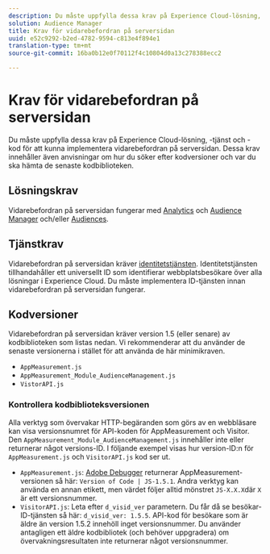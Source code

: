 ```yaml
---
description: Du måste uppfylla dessa krav på Experience Cloud-lösning, -tjänst och -kod för att kunna implementera vidarebefordran på serversidan. Dessa krav innehåller även anvisningar om hur du söker efter kodversioner och var du ska hämta de senaste kodbiblioteken.
solution: Audience Manager
title: Krav för vidarebefordran på serversidan
uuid: e52c9292-b2ed-4782-9594-c813e4f894e1
translation-type: tm+mt
source-git-commit: 16ba0b12e0f70112f4c10804d0a13c278388ecc2

---
```



# Krav för vidarebefordran på serversidan

Du måste uppfylla dessa krav på Experience Cloud-lösning, -tjänst och -kod för att kunna implementera vidarebefordran på serversidan. Dessa krav innehåller även anvisningar om hur du söker efter kodversioner och var du ska hämta de senaste kodbiblioteken.

## Lösningskrav

Vidarebefordran på serversidan fungerar med [Analytics](https://www.adobe.com/data-analytics-cloud/analytics.html) och [Audience Manager](https://www.adobe.com/data-analytics-cloud/audience-manager.html) och/eller [Audiences](https://marketing.adobe.com/resources/help/en_US/mcloud/audience_library.html).

## Tjänstkrav

Vidarebefordran på serversidan kräver [identitetstjänsten](https://marketing.adobe.com/resources/help/en_US/mcvid/). Identitetstjänsten tillhandahåller ett universellt ID som identifierar webbplatsbesökare över alla lösningar i Experience Cloud. Du måste implementera ID-tjänsten innan vidarebefordran på serversidan fungerar.

## Kodversioner

Vidarebefordran på serversidan kräver version 1.5 (eller senare) av kodbiblioteken som listas nedan. Vi rekommenderar att du använder de senaste versionerna i stället för att använda de här minimikraven.

* `AppMeasurement.js`
* `AppMeasurement_Module_AudienceManagement.js`
* `VistorAPI.js`

### Kontrollera kodbiblioteksversionen

Alla verktyg som övervakar HTTP-begäranden som görs av en webbläsare kan visa versionsnumret för API-koden för AppMeasurement och Visitor. Den `AppMeasurement_Module_AudienceManagement.js` innehåller inte eller returnerar något versions-ID. I följande exempel visas hur version-ID:n för `AppMeasurement.js` och `VisitorAPI.js` kod ser ut.

* `AppMeasurement.js`: [Adobe Debugger](https://marketing.adobe.com/resources/help/en_US/sc/implement/debugger.html) returnerar AppMeasurement-versionen så här: `Version of Code | JS-1.5.1`. Andra verktyg kan använda en annan etikett, men värdet följer alltid mönstret `JS-X.X.X`där `X` är ett versionsnummer.
* `VisitorAPI.js`: Leta efter `d_visid_ver` parametern. Du får då se besökar-ID-tjänsten så här: `d_visid_ver: 1.5.5`. API-kod för besökare som är äldre än version 1.5.2 innehöll inget versionsnummer. Du använder antagligen ett äldre kodbibliotek (och behöver uppgradera) om övervakningsresultaten inte returnerar något versionsnummer.
